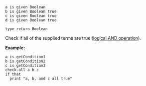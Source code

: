 ```thy
a is given Boolean
b is given Boolean true
c is given Boolean true
d is given Boolean true

type return Boolean
```

Check if all of the supplied terms are true
([logical AND operation](https://developer.mozilla.org/en-US/docs/Web/JavaScript/Reference/Operators/Logical_AND)).

**Example:**

```thy
a is getCondition1
b is getCondition2
c is getCondition3
check.all a b c
if that
  print "a, b, and c all true"
```
